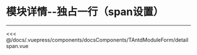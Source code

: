 # 模块详情--独占一行（span设置）

---

<common-code-format isShowModule>
  <docsComponents-TAntdModuleForm-detailspan slot="source"></docsComponents-TAntdModuleForm-detailspan>
 <<< @/docs/.vuepress/components/docsComponents/TAntdModuleForm/detailspan.vue
</common-code-format>
